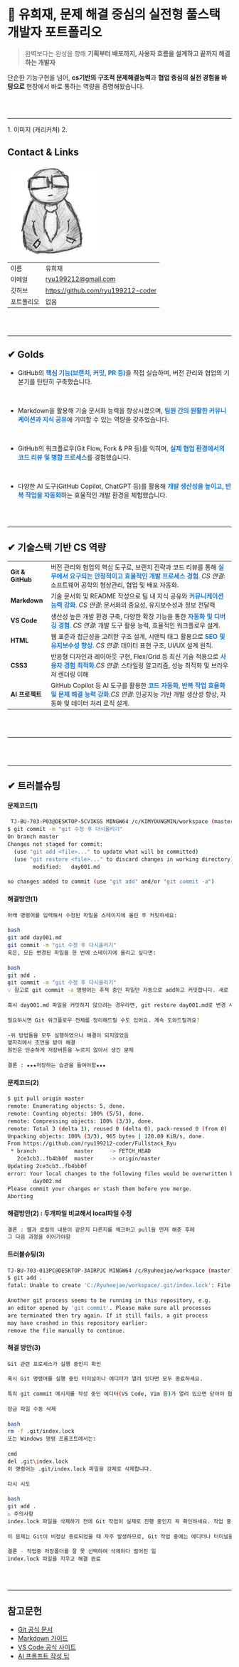 # 🚀 유희재, 문제 해결 중심의 실전형 풀스택 개발자 포트폴리오

> 완벽보다는 완성을 향해 **기획부터 배포까지, 사용자 흐름을 설계하고 끝까지 해결하는 개발자**

단순한 기능구현을 넘어,
**cs기반의 구조적 문제해결능력**과
**협업 중심의 실전 경험을 바탕으로** 
현장에서 바로 통하는 역량을 증명해왔습니다.


<br/>
<br/>

---
<!-->
1. 이미지 (캐리커쳐)
2. <!--이름, 이메일, 깃허브 주소, 포트폴리오 2*4의 테이블 형식으로 -->
## Contact & Links
<img src="./1.png"
alt="프로필" width=200>

|||
|-|-|
|이름|유희재|
|이메일|ryu199212@gmail.com|
|깃허브|https://github.com/ryu199212-coder|
|포트폴리오|없음|


<br/>
<br/>

---
## ✔ Golds
- GitHub의 <span style="color:#1976d2"><b>핵심 기능(브랜치, 커밋, PR 등)</b></span>을 직접 실습하며, 버전 관리와 협업의 기본기를 탄탄히 구축했습니다.

<br/>

- Markdown을 활용해 기술 문서화 능력을 향상시켰으며, <span style="color:#1976d2"><b>팀원 간의 원활한 커뮤니케이션과 지식 공유</b></span>에 기여할 수 있는 역량을 갖추었습니다.

<br/>

- GitHub의 워크플로우(Git Flow, Fork & PR 등)를 익히며, <span style="color:#1976d2"><b>실제 협업 환경에서의 코드 리뷰 및 병합 프로세스</b></span>를 경험했습니다.

<br/>

- 다양한 AI 도구(GitHub Copilot, ChatGPT 등)를 활용해 <span style="color:#1976d2"><b>개발 생산성을 높이고, 반복 작업을 자동화</b></span>하는 효율적인 개발 환경을 체험했습니다.

<br/>
<br/>

---
## ✔ 기술스택 기반 CS 역량
|||
|-|-|
|**Git & GitHub**|버전 관리와 협업의 핵심 도구로, 브랜치 전략과 코드 리뷰를 통해 <span style="color:#1976d2"><b>실무에서 요구되는 안정적이고 효율적인 개발 프로세스 경험</b></span>. *CS 연결*: 소프트웨어 공학의 형상관리, 협업 및 배포 자동화.|
|**Markdown**|기술 문서화 및 README 작성으로 팀 내 지식 공유와 <span style="color:#1976d2"><b>커뮤니케이션 능력 강화</b></span>. *CS 연결*: 문서화의 중요성, 유지보수성과 정보 전달력|
|**VS Code**|  생산성 높은 개발 환경 구축, 다양한 확장 기능을 통한 <span style="color:#1976d2"><b>자동화 및 디버깅 경험</b></span>. *CS 연결*: 개발 도구 활용 능력, 효율적인 워크플로우 설계.|
|**HTML**|웹 표준과 접근성을 고려한 구조 설계, 시맨틱 태그 활용으로 <span style="color:#1976d2"><b>SEO 및 유지보수성 향상</b></span>. *CS 연결*: 데이터 표현 구조, UI/UX 설계 원칙.|
|**CSS3**|반응형 디자인과 레이아웃 구현, Flex/Grid 등 최신 기술 적용으로 <span style="color:#1976d2"><b>사용자 경험 최적화</b></span>.*CS 연결*: 스타일링 알고리즘, 성능 최적화 및 브라우저 렌더링 이해|
|**AI 프로젝트**|GitHub Copilot 등 AI 도구를 활용한 <span style="color:#1976d2"><b>코드 자동화, 반복 작업 효율화 및 문제 해결 능력 강화</b></span>.*CS 연결*: 인공지능 기반 개발 생산성 향상, 자동화 및 데이터 처리 로직 설계.|

<!-- 
✅ Frontend
React / Next.js

컴포넌트 기반 아키텍처 설계

상태 관리 (Redux, Context API) 및 렌더링 최적화

CSR/SSR 개념 이해 및 SEO 대응

✅ Backend
Node.js / Express

RESTful API 설계 및 비동기 처리

미들웨어 구조 이해 및 인증/인가 구현

에러 핸들링 및 로깅 구조 설계

✅ Database
MongoDB / MySQL

정규화/비정규화 설계 원칙 이해

인덱싱, 쿼리 최적화, 트랜잭션 처리

ERD 설계 및 데이터 흐름 분석

✅ DevOps & Infra
Git / GitHub / GitHub Actions

Git Flow 기반 협업 경험

CI/CD 파이프라인 구성 및 자동화

브랜치 전략과 코드 리뷰 프로세스 이해

Docker / AWS (EC2, S3, RDS)

컨테이너 기반 개발 환경 구성

클라우드 인프라 이해 및 배포 자동화

보안 설정 및 리소스 최적화 경험

✅ CS 기반 역량
자료구조 & 알고리즘

시간/공간 복잡도 고려한 문제 해결

실무에서의 효율적인 데이터 처리 로직 구현

운영체제 & 네트워크

프로세스/스레드 개념 이해 및 비동기 처리 설계

HTTP 프로토콜, CORS, 캐싱 전략 등 웹 통신 구조 이해

소프트웨어 설계 원칙

SOLID 원칙 기반의 유지보수 가능한 코드 작성

디자인 패턴 적용 경험 (예: Observer, Singleton)-->



<br/>
<br/>

---
<!--## ✔ 포트폴리오
JAVA, HTML+CSS+JS/JQUERY-->


<br/>
<br/>

---
<!-- 정리해놓은 내용-->
## ✔ 트러블슈팅
#### 문제코드(1)
```bash
 TJ-BU-703-P03@DESKTOP-5CVIKGS MINGW64 /c/KIMYOUNGMIN/workspace (master)
$ git commit -m "git 수정 후 다시올리기"
On branch master
Changes not staged for commit:
  (use "git add <file>..." to update what will be committed)
  (use "git restore <file>..." to discard changes in working directory)       
        modified:   day001.md

no changes added to commit (use "git add" and/or "git commit -a")
```
#### 해결방안(1)
```bash
아래 명령어를 입력해서 수정된 파일을 스테이지에 올린 후 커밋하세요:

bash
git add day001.md
git commit -m "git 수정 후 다시올리기"
혹은, 모든 변경된 파일을 한 번에 스테이지에 올리고 싶다면:

bash
git add .
git commit -m "git 수정 후 다시올리기"
💡 참고로 git commit -a 명령어는 추적 중인 파일만 자동으로 add하고 커밋합니다. 새로 추가된 파일은 포함되지 않아요.

혹시 day001.md 파일을 커밋하지 않으려는 경우라면, git restore day001.md로 변경 사항을 되돌릴 수도 있어요.

필요하시면 Git 워크플로우 전체를 정리해드릴 수도 있어요. 계속 도와드릴까요?

-위 방법들을 모두 실행하였으나 해결이 되지않았음
옆자리에서 조언을 받아 해결
원인은 단순하게 저장버튼을 누르지 않아서 생긴 문제

결론 : ★★★저장하는 습관을 들여야함★★★
```

#### 문제코드(2)
```bash
$ git pull origin master
remote: Enumerating objects: 5, done.
remote: Counting objects: 100% (5/5), done.
remote: Compressing objects: 100% (3/3), done.
remote: Total 3 (delta 1), reused 0 (delta 0), pack-reused 0 (from 0)
Unpacking objects: 100% (3/3), 965 bytes | 120.00 KiB/s, done.
From https://github.com/ryu199212-coder/Fullstack_Ryu
 * branch            master     -> FETCH_HEAD
   2ce3cb3..fb4bb0f  master     -> origin/master
Updating 2ce3cb3..fb4bb0f
error: Your local changes to the following files would be overwritten by merge:
        day002.md
Please commit your changes or stash them before you merge.
Aborting
```
#### 해결방안(2) : 두개파일 비교해서 local파일 수정
```bash
결론 : 웹과 로컬의 내용이 같은지 다른지를 체크하고 pull을 먼저 해준 후에 
그 다음 과정을 이어가야함
```
#### 트러블슈팅(3)
```bash
TJ-BU-703-013PC@DESKTOP-3AIRPJC MINGW64 /c/Ryuheejae/workspace (master)
$ git add .
fatal: Unable to create 'C:/Ryuheejae/workspace/.git/index.lock': File exists.

Another git process seems to be running in this repository, e.g.
an editor opened by 'git commit'. Please make sure all processes
are terminated then try again. If it still fails, a git process
may have crashed in this repository earlier:
remove the file manually to continue.
```
#### 해결 방안(3)
```bash
Git 관련 프로세스가 실행 중인지 확인

혹시 Git 명령어를 실행 중인 터미널이나 에디터가 열려 있다면 모두 종료하세요.

특히 git commit 메시지를 작성 중인 에디터(VS Code, Vim 등)가 열려 있으면 닫아야 합니다.

잠금 파일 수동 삭제

bash
rm -f .git/index.lock
또는 Windows 명령 프롬프트에서는:

cmd
del .git\index.lock
이 명령어는 .git/index.lock 파일을 강제로 삭제합니다.

다시 시도

bash
git add .
⚠️ 주의사항
index.lock 파일을 삭제하기 전에 Git 작업이 실제로 진행 중인지 꼭 확인하세요. 작업 중인 상태에서 삭제하면 데이터 손실이 발생할 수 있습니다.

이 문제는 Git이 비정상 종료되었을 때 자주 발생하므로, Git 작업 중에는 에디터나 터미널을 갑자기 종료하지 않는 것이 좋습니다.

결론 - 작업중 저장폴더를 잘 못 선택하여 삭제하다 벌어진 일
index.lock 파일을 지우고 해결 완료
```
<br/>
<br/>

---
## 참고문헌
- [Git 공식 문서](https://git-scm.com/doc)  
- [Markdown 가이드](https://www.markdownguide.org/basic-syntax/)  
- [VS Code 공식 사이트](https://code.visualstudio.com/)  
- [AI 프롬프트 작성 팁]( https://learn.microsoft.com/en-us/azure/ai-foundry/openai/concepts/prompt-engineering?tabs=chat)